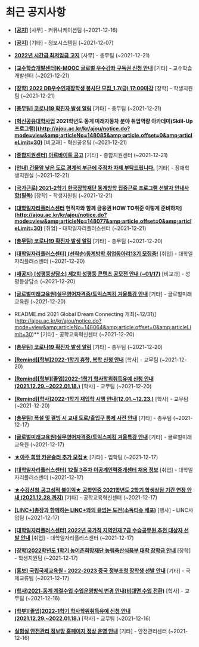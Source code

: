 # 최근 공지사항

* **[[공지]](http://ajou.ac.kr/kr/ajou/notice.do?mode=view&amp;articleNo=147976&amp;article.offset=0&amp;articleLimit=30)**
 [사무] - 커뮤니케이션팀 (~2021-12-16)

* **[[공지]](http://ajou.ac.kr/kr/ajou/notice.do?mode=view&amp;articleNo=141548&amp;article.offset=0&amp;articleLimit=30)**
 [기타] - 정보시스템팀 (~2021-12-07)

* **[2022년 시간급 최저임금 고지](http://ajou.ac.kr/kr/ajou/notice.do?mode=view&amp;articleNo=148103&amp;article.offset=0&amp;articleLimit=30)**
 [사무] - 총무팀 (~2021-12-21)

* **[[교수학습개발센터]K-MOOC 글로벌 우수강좌 구독권 신청 안내](http://ajou.ac.kr/kr/ajou/notice.do?mode=view&amp;articleNo=148098&amp;article.offset=0&amp;articleLimit=30)**
 [기타] - 교수학습개발센터 (~2021-12-21)

* **[[장학] 2022 DB우수인재장학생 봉사단 모집_1.7(금) 17:00마감](http://ajou.ac.kr/kr/ajou/notice.do?mode=view&amp;articleNo=148097&amp;article.offset=0&amp;articleLimit=30)**
 [장학] - 학생지원팀 (~2021-12-21)

* **[[총무팀] 코로나19 확진자 발생 알림](http://ajou.ac.kr/kr/ajou/notice.do?mode=view&amp;articleNo=148095&amp;article.offset=0&amp;articleLimit=30)**
 [기타] - 총무팀 (~2021-12-21)

* **[[혁신공유대학사업](마감임박) 2021학년도 동계 미래자동차 분야 취업역량 아카데미(Skill-Up 프로그램)](http://ajou.ac.kr/kr/ajou/notice.do?mode=view&amp;articleNo=148085&amp;article.offset=0&amp;articleLimit=30)**
 [비교과] - 혁신공유팀 (~2021-12-21)

* **[[종합지원센터] 아르바이트 공고](http://ajou.ac.kr/kr/ajou/notice.do?mode=view&amp;articleNo=148083&amp;article.offset=0&amp;articleLimit=30)**
 [기타] - 종합지원센터 (~2021-12-21)

* **[[안내] 건물앞 낮은 도로 경계석 부근에 주정차 자제 부탁드립니다.](http://ajou.ac.kr/kr/ajou/notice.do?mode=view&amp;articleNo=148081&amp;article.offset=0&amp;articleLimit=30)**
 [기타] - 장애학생지원실 (~2021-12-21)

* **[[국가근로] 2021-2학기 한국장학재단 동계방학 집중근로 프로그램 선발자 안내사항(필독)](http://ajou.ac.kr/kr/ajou/notice.do?mode=view&amp;articleNo=148080&amp;article.offset=0&amp;articleLimit=30)**
 [장학] - 학생지원팀 (~2021-12-21)

* **[[대학일자리플러스센터](커리어하이) 현직자와 함께 금융권 HOW TO취준 이렇게 준비하자](http://ajou.ac.kr/kr/ajou/notice.do?mode=view&amp;articleNo=148077&amp;article.offset=0&amp;articleLimit=30)**
 [취업] - 대학일자리플러스센터 (~2021-12-21)

* **[[총무팀] 코로나19 확진자 발생 알림](http://ajou.ac.kr/kr/ajou/notice.do?mode=view&amp;articleNo=148071&amp;article.offset=0&amp;articleLimit=30)**
 [기타] - 총무팀 (~2021-12-20)

* **[[대학일자리플러스센터] (선착순)동계방학 취업동아리13기 모집중!](http://ajou.ac.kr/kr/ajou/notice.do?mode=view&amp;articleNo=148070&amp;article.offset=0&amp;articleLimit=30)**
 [취업] - 대학일자리플러스센터 (~2021-12-20)

* **[(재공지) [성평등상담소] 제2회 성평등 콘텐츠 공모전 안내 (~01/17)](http://ajou.ac.kr/kr/ajou/notice.do?mode=view&amp;articleNo=148069&amp;article.offset=0&amp;articleLimit=30)**
 [비교과] - 성평등상담소 (~2021-12-20)

* **[[글로벌미래교육원]실무영어자격증/토익스피킹 겨울특강 안내](http://ajou.ac.kr/kr/ajou/notice.do?mode=view&amp;articleNo=148065&amp;article.offset=0&amp;articleLimit=30)**
 [기타] - 글로벌미래교육원 (~2021-12-20)

* README.md 2021 Global Dream Connecting 개최(~12/31)](http://ajou.ac.kr/kr/ajou/notice.do?mode=view&amp;articleNo=148064&amp;article.offset=0&amp;articleLimit=30)**
 [기타] - 공학교육혁신센터 (~2021-12-20)

* **[[총무팀] 코로나19 확진자 발생 알림](http://ajou.ac.kr/kr/ajou/notice.do?mode=view&amp;articleNo=148059&amp;article.offset=0&amp;articleLimit=30)**
 [기타] - 총무팀 (~2021-12-20)

* **[[Remind][학부]2022-1학기 휴학, 복학 신청 안내](http://ajou.ac.kr/kr/ajou/notice.do?mode=view&amp;articleNo=148040&amp;article.offset=0&amp;articleLimit=30)**
 [학사] - 교무팀 (~2021-12-20)

* **[[Remind][학부][졸업]2022-1학기 학사학위취득유예 신청 안내(2021.12.29.~2022.01.18.)](http://ajou.ac.kr/kr/ajou/notice.do?mode=view&amp;articleNo=148039&amp;article.offset=0&amp;articleLimit=30)**
 [학사] - 교무팀 (~2021-12-20)

* **[[Remind][학사]2022-1학기 재입학 시행 안내(12.01.~12.23.)](http://ajou.ac.kr/kr/ajou/notice.do?mode=view&amp;articleNo=148038&amp;article.offset=0&amp;articleLimit=30)**
 [학사] - 교무팀 (~2021-12-20)

* **[[총무팀] 폭설 및 결빙 시 교내 도로/출입구 통제 사전 안내](http://ajou.ac.kr/kr/ajou/notice.do?mode=view&amp;articleNo=148027&amp;article.offset=0&amp;articleLimit=30)**
 [기타] - 총무팀 (~2021-12-17)

* **[[글로벌미래교육원]실무영어자격증/토익스피킹 겨울특강 안내](http://ajou.ac.kr/kr/ajou/notice.do?mode=view&amp;articleNo=148024&amp;article.offset=0&amp;articleLimit=30)**
 [기타] - 글로벌미래교육원 (~2021-12-17)

* **[★아주 희망 카운슬러 추가 모집★](http://ajou.ac.kr/kr/ajou/notice.do?mode=view&amp;articleNo=148023&amp;article.offset=0&amp;articleLimit=30)**
 [기타] - 입학팀 (~2021-12-17)

* **[[대학일자리플러스센터] 12월 3주차 이공계인력중개센터 채용 정보](http://ajou.ac.kr/kr/ajou/notice.do?mode=view&amp;articleNo=148020&amp;article.offset=0&amp;articleLimit=30)**
 [취업] - 대학일자리플러스센터 (~2021-12-17)

* **[★수강신청,공고성적 불이익★ 공학인증 2021학년도 2학기 학생상담 기간 연장 안내 (2021.12.28.까지)](http://ajou.ac.kr/kr/ajou/notice.do?mode=view&amp;articleNo=148017&amp;article.offset=0&amp;articleLimit=30)**
 [기타] - 공학교육혁신센터 (~2021-12-17)

* **[[LINC+]총장과 함께하는 LINC+와의 끝없는 도전(소독티슈 배포)](http://ajou.ac.kr/kr/ajou/notice.do?mode=view&amp;articleNo=148014&amp;article.offset=0&amp;articleLimit=30)**
 [행사] - LINC사업팀 (~2021-12-17)

* **[[대학일자리플러스센터] 2022년 국가직 지역인재 7급 수습공무원 추천 대상자 선발 안내](http://ajou.ac.kr/kr/ajou/notice.do?mode=view&amp;articleNo=147998&amp;article.offset=0&amp;articleLimit=30)**
 [취업] - 대학일자리플러스센터 (~2021-12-17)

* **[[장학]2022학년도 1학기 농어촌희망재단 농림축산식품부 대학 장학금 안내](http://ajou.ac.kr/kr/ajou/notice.do?mode=view&amp;articleNo=147995&amp;article.offset=0&amp;articleLimit=30)**
 [장학] - 학생지원팀 (~2021-12-17)

* **[[홍보] 국립국제교육원 - 2022-2023 중국 정부초청 장학생 선발 안내](http://ajou.ac.kr/kr/ajou/notice.do?mode=view&amp;articleNo=147993&amp;article.offset=0&amp;articleLimit=30)**
 [기타] - 국제교류팀 (~2021-12-17)

* **[(학사)2021-동계 계절수업 수업운영방식 변경 안내(비대면 수업 전환)](http://ajou.ac.kr/kr/ajou/notice.do?mode=view&amp;articleNo=147989&amp;article.offset=0&amp;articleLimit=30)**
 [학사] - 교무팀 (~2021-12-16)

* **[[학부][졸업]2022-1학기 학사학위취득유예 신청 안내(2021.12.29.~2022.01.18.)](http://ajou.ac.kr/kr/ajou/notice.do?mode=view&amp;articleNo=147983&amp;article.offset=0&amp;articleLimit=30)**
 [학사] - 교무팀 (~2021-12-16)

* **[실험실 안전관리 정보망 홈페이지 정상 운영 안내](http://ajou.ac.kr/kr/ajou/notice.do?mode=view&amp;articleNo=147982&amp;article.offset=0&amp;articleLimit=30)**
 [기타] - 안전관리센터 (~2021-12-16)
